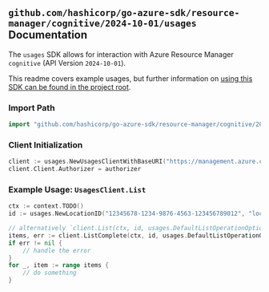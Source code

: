 
## `github.com/hashicorp/go-azure-sdk/resource-manager/cognitive/2024-10-01/usages` Documentation

The `usages` SDK allows for interaction with Azure Resource Manager `cognitive` (API Version `2024-10-01`).

This readme covers example usages, but further information on [using this SDK can be found in the project root](https://github.com/hashicorp/go-azure-sdk/tree/main/docs).

### Import Path

```go
import "github.com/hashicorp/go-azure-sdk/resource-manager/cognitive/2024-10-01/usages"
```


### Client Initialization

```go
client := usages.NewUsagesClientWithBaseURI("https://management.azure.com")
client.Client.Authorizer = authorizer
```


### Example Usage: `UsagesClient.List`

```go
ctx := context.TODO()
id := usages.NewLocationID("12345678-1234-9876-4563-123456789012", "location")

// alternatively `client.List(ctx, id, usages.DefaultListOperationOptions())` can be used to do batched pagination
items, err := client.ListComplete(ctx, id, usages.DefaultListOperationOptions())
if err != nil {
	// handle the error
}
for _, item := range items {
	// do something
}
```
